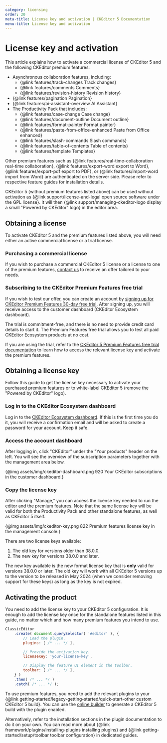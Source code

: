 ```yaml
---
category: licensing
order: 20
meta-title: License key and activation | CKEditor 5 Documentation
menu-title: License key and activation
---
```


# License key and activation

This article explains how to activate a commercial license of CKEditor&nbsp;5 and the following CKEditor premium features:

* Asynchronous collaboration features, including:
	* {@link features/track-changes Track changes}
	* {@link features/comments Comments}
	* {@link features/revision-history Revision history}
* {@link features/pagination Pagination}
* {@link features/ai-assistant-overview AI Assistant}
* The Productivity Pack that includes:
	* {@link features/case-change Case change}
	* {@link features/document-outline Document outline}
	* {@link features/format-painter Format painter}
	* {@link features/paste-from-office-enhanced Paste from Office enhanced}
	* {@link features/slash-commands Slash commands}
	* {@link features/table-of-contents Table of contents}
	* {@link features/template Templates}

Other premium features such as {@link features/real-time-collaboration real-time collaboration}, {@link features/export-word export to Word}, {@link features/export-pdf export to PDF}, or {@link features/import-word import from Word} are authenticated on the server side. Please refer to respective feature guides for installation details.

<info-box>
	CKEditor&nbsp;5 (without premium features listed above) can be used without activation as {@link support/license-and-legal open source software under the GPL license}. It will then {@link support/managing-ckeditor-logo display a small "Powered by CKEditor" logo} in the editor area.
</info-box>

## Obtaining a license

To activate CKEditor&nbsp;5 and the premium features listed above, you will need either an active commercial license or a trial license.

### Purchasing a commercial license

If you wish to purchase a commercial CKEditor&nbsp;5 license or a license to one of the premium features, [contact us](https://ckeditor.com/contact/?sales=true#contact-form) to receive an offer tailored to your needs.

### Subscribing to the CKEditor Premium Features free trial

If you wish to test our offer, you can create an account by [signing up for CKEditor Premium Features 30-day free trial](https://orders.ckeditor.com/trial/premium-features). After signing up, you will receive access to the customer dashboard (CKEditor Ecosystem dashboard).

The trial is commitment-free, and there is no need to provide credit card details to start it. The Premium Features free trial allows you to test all paid CKEditor Ecosystem products at no cost.

If you are using the trial, refer to the [CKEditor&nbsp;5 Premium Features free trial documentation](https://ckeditor.com/docs/trial/latest/guides/overview.html) to learn how to access the relevant license key and activate the premium features.

## Obtaining a license key

Follow this guide to get the license key necessary to activate your purchased premium features or to white-label CKEditor&nbsp;5 (remove the "Powered by CKEditor" logo).

### Log in to the CKEditor Ecosystem dashboard

Log in to the [CKEditor Ecosystem dashboard](https://dashboard.ckeditor.com). If this is the first time you do it, you will receive a confirmation email and will be asked to create a password for your account. Keep it safe.

### Access the account dashboard

After logging in, click "CKEditor" under the "Your products" header on the left. You will see the overview of the subscription parameters together with the management area below.

{@img assets/img/ckeditor-dashboard.png 920 Your CKEditor subscriptions in the customer dashboard.}

### Copy the license key

After clicking "Manage," you can access the license key needed to run the editor and the premium features. Note that the same license key will be valid for both the Productivity Pack and other standalone features, as well as CKEditor&nbsp;5 itself.

{@img assets/img/ckeditor-key.png 822 Premium features license key in the management console.}

There are two license keys available:
1. The old key for versions older than 38.0.0.
2. The new key for versions 38.0.0 and later.

The new key available is the new format license key that is **only** valid for versions 38.0.0 or later. The old key will work with all CKEditor&nbsp;5 versions up to the version to be released in May 2024 (when we consider removing support for these keys) as long as the key is not expired.

## Activating the product

You need to add the license key to your CKEditor&nbsp;5 configuration. It is enough to add the license key once for the standalone features listed in this guide, no matter which and how many premium features you intend to use.

```js
ClassicEditor
	.create( document.querySelector( '#editor' ), {
		// Load the plugin.
		plugins: [ /* ... */ ],

		// Provide the activation key.
		licenseKey: 'your-license-key',

		// Display the feature UI element in the toolbar.
		toolbar: [ /* ... */ ],
	} )
	.then( /* ... */ )
	.catch( /* ... */ );
```

To use premium features, you need to add the relevant plugins to your {@link getting-started/legacy-getting-started/quick-start-other custom CKEditor&nbsp;5 build}. You can use the [online builder](https://ckeditor.com/ckeditor-5/online-builder/) to generate a CKEditor&nbsp;5 build with the plugin enabled.

Alternatively, refer to the installation sections in the plugin documentation to do it on your own. You can read more about {@link framework/plugins/installing-plugins installing plugins} and {@link getting-started/setup/toolbar toolbar configuration} in dedicated guides.
